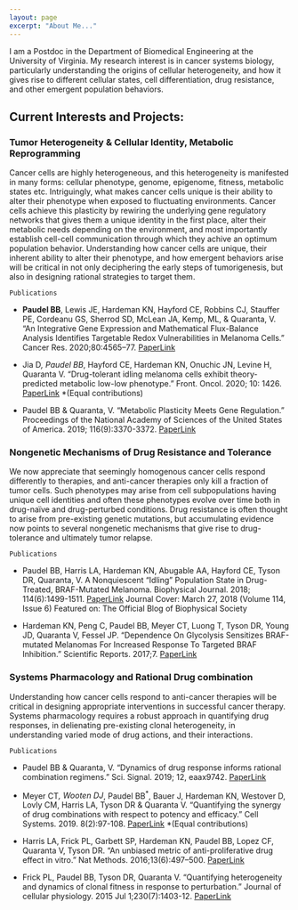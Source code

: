 ```yaml
---
layout: page
excerpt: "About Me..."
---
```


I am a Postdoc in the Department of Biomedical Engineering at the University of Virginia. My research interest is in cancer systems biology, particularly understanding the origins of cellular heterogeneity, and how it gives rise to different cellular states, cell differentiation, drug resistance, and other emergent population behaviors. 

## Current Interests and Projects:
### Tumor Heterogeneity & Cellular Identity, Metabolic Reprogramming
Cancer cells are highly heterogeneous, and this heterogeneity is manifested in many forms: cellular phenotype, genome, epigenome, fitness, metabolic states etc. Intriguingly, what makes cancer cells unique is their ability to alter their phenotype when exposed to fluctuating environments. Cancer cells achieve this plasticity by rewiring the underlying gene regulatory networks that gives them a unique identity in the first place, alter their metabolic needs depending on the environment, and most importantly establish cell-cell communication through which they achive an optimum population behavior. Understanding how cancer cells are unique, their inherent ability to alter their phenotype, and how emergent behaviors arise will be critical in not only deciphering the early steps of tumorigenesis, but also in designing rational strategies to target them. 

`Publications`
- __Paudel BB__, Lewis JE, Hardeman KN, Hayford CE, Robbins CJ, Stauffer PE, Cordeanu GS, Sherrod SD, McLean JA, Kemp, ML, & Quaranta, V. “An Integrative Gene Expression and Mathematical Flux-Balance Analysis Identifies Targetable Redox Vulnerabilities in Melanoma Cells.” Cancer Res. 2020;80:4565–77. [PaperLink](https://doi.org/10.1158/0008-5472.CAN-19-3588)

- Jia D<sup>*</sup>, Paudel BB<sup>*</sup>, Hayford CE, Hardeman KN, Onuchic JN, Levine H, Quaranta V. “Drug-tolerant idling melanoma cells exhibit theory-predicted metabolic low-low phenotype.” Front. Oncol. 2020; 10: 1426. [PaperLink](https://doi.org/10.3389/fonc.2020.01426) *(Equal contributions) 

- Paudel BB & Quaranta, V. “Metabolic Plasticity Meets Gene Regulation.” Proceedings of the National Academy of Sciences of the United States of America. 2019; 116(9):3370-3372. [PaperLink](https://doi.org/10.1073/pnas.1900169116)

### Nongenetic Mechanisms of Drug Resistance and Tolerance
We now appreciate that seemingly homogenous cancer cells respond differently to therapies, and anti-cancer therapies only kill a fraction of tumor cells. Such phenotypes may arise from cell subpopulations having unique cell identities and often these phenotypes evolve over time both in drug-naïve and drug-perturbed conditions. Drug resistance is often thought to arise from pre-existing genetic mutations, but accumulating evidence now points to several nongenetic mechanisms that give rise to drug-tolerance and ultimately tumor relapse. 

`Publications`
- Paudel BB, Harris LA, Hardeman KN, Abugable AA, Hayford CE, Tyson DR, Quaranta, V. A Nonquiescent “Idling” Population State in Drug-Treated, BRAF-Mutated Melanoma. Biophysical Journal. 2018; 114(6):1499-1511. [PaperLink](https://doi.org/10.1016/j.bpj.2018.01.016)
Journal Cover: March 27, 2018 (Volume 114, Issue 6)
Featured on: The Official Blog of Biophysical Society

- Hardeman KN, Peng C, Paudel BB, Meyer CT, Luong T, Tyson DR, Young JD, Quaranta V, Fessel JP. “Dependence On Glycolysis Sensitizes BRAF-mutated Melanomas For Increased Response To Targeted BRAF Inhibition.” Scientific Reports. 2017;7. [PaperLink](https://doi.org/10.1038/srep42604)

### Systems Pharmacology and Rational Drug combination 
Understanding how cancer cells respond to anti-cancer therapies will be critical in designing appropriate interventions in successful cancer therapy. Systems pharmacology requires a robust approach in quantifying drug responses, in delienating pre-existing clonal heterogeneity, in understanding varied mode of drug actions, and their interactions. 

`Publications`
- Paudel BB & Quaranta, V. “Dynamics of drug response informs rational combination regimens.” Sci. Signal. 2019; 12, eaax9742. [PaperLink](https://doi.org/10.1126/scisignal.aax9742)

- Meyer CT<sup>*</sup>, Wooten DJ<sup>*</sup>, Paudel BB<sup>*</sup>, Bauer J, Hardeman KN, Westover D, Lovly CM, Harris LA, Tyson DR & Quaranta V. “Quantifying the synergy of drug combinations with respect to potency and efficacy.” Cell Systems. 2019. 8(2):97-108. [PaperLink](https://doi.org/10.1016/j.cels.2019.01.003) *(Equal contributions)

- Harris LA, Frick PL, Garbett SP, Hardeman KN, Paudel BB, Lopez CF, Quaranta V, Tyson DR. “An unbiased metric of anti-proliferative drug effect in vitro.” Nat Methods. 2016;13(6):497–500. [PaperLink](https://doi.org/10.1038/nMeth.3852)

- Frick PL, Paudel BB, Tyson DR, Quaranta V. “Quantifying heterogeneity and dynamics of clonal fitness in response to perturbation.” Journal of cellular physiology. 2015 Jul 1;230(7):1403-12. [PaperLink](https://doi.org/10.1002/jcp.24888)

